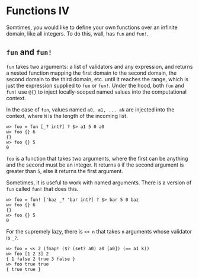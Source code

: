 # Functions IV

Somtimes, you would like to define your own functions over an infinite domain, like all integers.  To do this, wall, has `fun` and `fun!`.

## `fun` and `fun!`

`fun` takes two arguments: a list of validators and any expression, and returns a nested function mapping the first domain to the second domain, the second domain to the third domain, etc. until it reaches the range, which is just the expression supplied to `fun` or `fun!`.  Under the hood, both `fun` and `fun!` use `@{}` to inject locally-scoped named values into the computational context.

In the case of `fun`, values named `a0, a1, ... aN` are injected into the context, where `N` is the length of the incoming list.

```
w> foo = fun [_? int?] ? $> a1 5 0 a0
w> foo {} 6
{}
w> foo {} 5
0
```

`foo` is a function that takes two arguments, where the first can be anything and the second must be an integer. It returns `0` if the second argument is greater than `5`, else it returns the first argument.

Sometimes, it is useful to work with named arguments.  There is a version of `fun` called `fun!` that does this.

```
w> foo = fun! ['baz _? 'bar int?] ? $> bar 5 0 baz
w> foo {} 6
{}
w> foo {} 5
0
```

For the supremely lazy, there is `<< n` that takes `n` arguments whose validator is `_?`.

```
w> foo = << 2 (fmap! ($? (set? a0) a0 [a0]) (== a1 k))
w> foo [1 2 3] 2
{ 1 false 2 true 3 false }
w> foo true true
{ true true }
```
